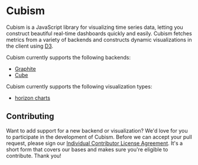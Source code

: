 # Cubism

Cubism is a JavaScript library for visualizing time series data, letting you
construct beautiful real-time dashboards quickly and easily. Cubism fetches
metrics from a variety of backends and constructs dynamic visualizations in the
client using [D3](http://mbostock.github.com/d3/).

Cubism currently supports the following backends:

  * [Graphite](http://graphite.wikidot.com/)
  * [Cube](http://square.github.com/cube/)

Cubism currently supports the following visualization types:

  * [horizon charts](http://vis.berkeley.edu/papers/horizon/)

## Contributing

Want to add support for a new backend or visualization? We'd love for you to
participate in the development of Cubism. Before we can accept your pull
request, please sign our [Individual Contributor License Agreement][1]. It's a
short form that covers our bases and makes sure you're eligible to contribute.
Thank you!

  [1]: https://spreadsheets.google.com/spreadsheet/viewform?formkey=dDViT2xzUHAwRkI3X3k5Z0lQM091OGc6MQ&ndplr=1

